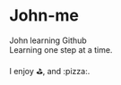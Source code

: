 John-me
=======

John learning Github <br />
Learning one step at a time. <br />
<p>
I enjoy ⛳, and :pizza:.<br />
</p>
